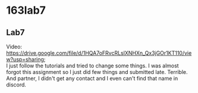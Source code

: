 # 163lab7   
## Lab7   
Video: https://drive.google.com/file/d/1HQA7oFRvcRLslXNHXn_Qx3jGOr1KT110/view?usp=sharing;    
I just follow the tutorials and tried to change some things. I was almost forgot this assignment so I just did few things and submitted late. Terrible. And partner, I didn't get any contact and I even can't find that name in discord. 

